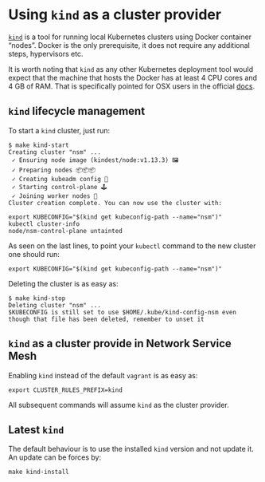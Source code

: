 # Using `kind` as a cluster provider

[`kind`](kind.sigs.k8s.io) is a tool for running local Kubernetes clusters using Docker container “nodes”.
Docker is the only prerequisite, it does not require any additional steps, hypervisors etc.

It is worth noting that `kind` as any other Kubernetes deployment tool would expect that the machine that hosts the Docker has at least 4 CPU cores and 4 GB of RAM. That is specifically pointed for OSX users in the official [docs](https://kind.sigs.k8s.io/docs/user/quick-start/).


## `kind` lifecycle management

To start a `kind` cluster, just run:

```shell
$ make kind-start
Creating cluster "nsm" ...
 ✓ Ensuring node image (kindest/node:v1.13.3) 🖼
 ✓ Preparing nodes 📦📦📦
 ✓ Creating kubeadm config 📜
 ✓ Starting control-plane 🕹️
 ✓ Joining worker nodes 🚜
Cluster creation complete. You can now use the cluster with:

export KUBECONFIG="$(kind get kubeconfig-path --name="nsm")"
kubectl cluster-info
node/nsm-control-plane untainted
```

As seen on the last lines, to point your `kubectl` command to the new cluster one should run:

```shell
export KUBECONFIG="$(kind get kubeconfig-path --name="nsm")"
```

Deleting the cluster is as easy as:

```shell
$ make kind-stop
Deleting cluster "nsm" ...
$KUBECONFIG is still set to use $HOME/.kube/kind-config-nsm even though that file has been deleted, remember to unset it
```

## `kind` as a cluster provide in Network Service Mesh

Enabling `kind` instead of the default `vagrant` is as easy as:
```shell
export CLUSTER_RULES_PREFIX=kind
```

All subsequent commands will assume `kind` as the cluster provider.

## Latest `kind`

The default behaviour is to use the installed `kind` version and not update it. An update can be forces by:

```shell
make kind-install
```